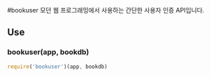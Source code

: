 #bookuser
모던 웹 프로그래밍에서 사용하는 간단한 사용자 인증 API입니다.

## Use
### bookuser(app, bookdb)
```javascript
require('bookuser')(app, bookdb)
```